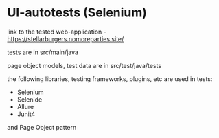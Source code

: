 ﻿# UI-autotests (Selenium)

link to the tested web-application - https://stellarburgers.nomoreparties.site/

tests are in src/main/java

page object models, test data are in src/test/java/tests

the following libraries, testing frameworks, plugins, etc are used in tests:

- Selenium
- Selenide
- Allure
- Junit4

and Page Object pattern
